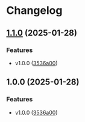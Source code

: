 # Changelog

## [1.1.0](https://github.com/coven913/template.ansible-role/compare/v1.0.0...1.1.0) (2025-01-28)


### Features

* v1.0.0 ([3536a00](https://github.com/coven913/template.ansible-role/commit/3536a00261645d4d3bb43feebfc245c465beba7f))

## 1.0.0 (2025-01-28)


### Features

* v1.0.0 ([3536a00](https://github.com/coven913/template.ansible-role/commit/3536a00261645d4d3bb43feebfc245c465beba7f))
